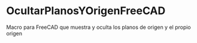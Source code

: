# OcultarPlanosYOrigenFreeCAD
Macro para FreeCAD que muestra y oculta los planos de origen y el propio origen
